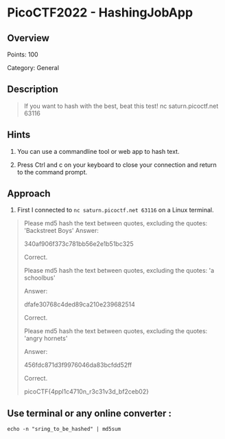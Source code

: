 # PicoCTF2022 - HashingJobApp

## Overview

Points: 100

Category: General

## Description

>If you want to hash with the best, beat this test! nc saturn.picoctf.net 63116


## Hints
1. You can use a commandline tool or web app to hash text.

2. Press Ctrl and c on your keyboard to close your connection and return to the command prompt.

## Approach

1. First I connected to `nc saturn.picoctf.net 63116` on a Linux terminal.

>Please md5 hash the text between quotes, excluding the quotes: 'Backstreet Boys'
>Answer:
>
>340af906f373c781bb56e2e1b51bc325
>
>Correct.
>
>Please md5 hash the text between quotes, excluding the quotes: 'a schoolbus'
>
>Answer: 
>
>dfafe30768c4ded89ca210e239682514
>
>Correct.
>
>Please md5 hash the text between quotes, excluding the quotes: 'angry hornets'
>
>Answer: 
>
>456fdc871d3f9976046da83bcfdd52ff
>
>Correct.
>
>picoCTF{4ppl1c4710n_r3c31v3d_bf2ceb02}


## Use terminal or any online converter :

`echo -n "sring_to_be_hashed" | md5sum`







